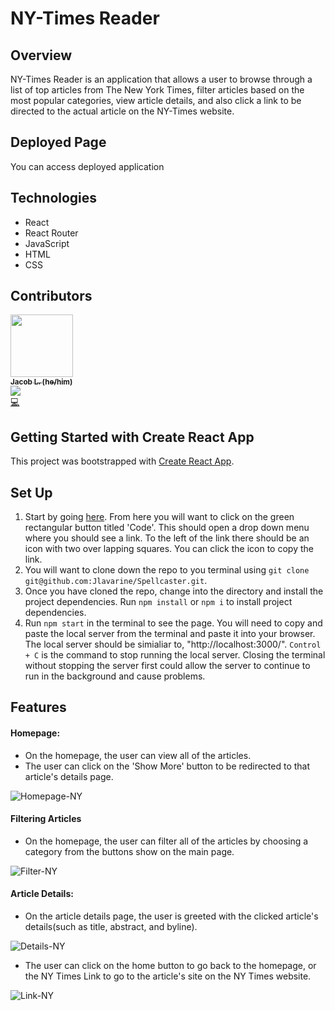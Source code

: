# NY-Times Reader

## Overview

NY-Times Reader is an application that allows a user to browse through a list of top articles from The New York Times, filter articles based on the most popular categories, view article details, and also click a link to be directed to the actual article on the NY-Times website.

## Deployed Page

You can access deployed application 

## Technologies

- React
- React Router
- JavaScript
- HTML
- CSS

## Contributors

<td align="center"><a href="https://github.com/Jlavarine"><img src="https://avatars.githubusercontent.com/u/96446170?v=4" width="100px;" alt=""/><br /><sub><b>Jacob L. (he/him)</b></sub></a><br /><a href="https://www.linkedin.com/in/jacoblavarine/" title ="Linked In"><img src="https://img.shields.io/badge/LinkedIn-0077B5?style=for-the-badge&logo=linkedin&logoColor=white" /></a><br /><a href="https://github.com/PupTrainer/fe_puptrainer/commits?author=Jlavarine" title="Code">💻</a></td>


## Getting Started with Create React App

This project was bootstrapped with [Create React App](https://github.com/facebook/create-react-app).

## Set Up

1. Start by going [here](https://github.com/Jlavarine/Spellcaster). From here you will want to click on the green rectangular button titled 'Code'. This should open a drop down menu where you should see a link. To the left of the link there should be an icon with two over lapping squares. You can click the icon to copy the link.
2. You will want to clone down the repo to you terminal using `git clone git@github.com:Jlavarine/Spellcaster.git`.
3. Once you have cloned the repo, change into the directory and install the project dependencies. Run `npm install` or `npm i` to install project dependencies.
4. Run `npm start` in the terminal to see the page. You will need to copy and paste the local server from the terminal and paste it into your browser. The local server should be simialiar to, "http://localhost:3000/". `Control + C` is the command to stop running the local server. Closing the terminal without stopping the server first could allow the server to continue to run in the background and cause problems.

## Features

#### Homepage:
- On the homepage, the user can view all of the articles.
- The user can click on the 'Show More' button to be redirected to that article's details page.

![Homepage-NY](https://user-images.githubusercontent.com/96446170/181379007-f092e15a-849c-48bf-898b-485082702684.gif)

#### Filtering Articles

- On the homepage, the user can filter all of the articles by choosing a category from the buttons show on the main page.

![Filter-NY](https://user-images.githubusercontent.com/96446170/181379036-cbb43c85-5a42-46b8-88f8-df5bbf5a7092.gif)

#### Article Details:
- On the article details page, the user is greeted with the clicked article's details(such as title, abstract, and byline).

![Details-NY](https://user-images.githubusercontent.com/96446170/181379079-f0364372-5ef5-4fce-9019-94868af10851.gif)

- The user can click on the home button to go back to the homepage, or the NY Times Link to go to the article's site on the NY Times website.

![Link-NY](https://user-images.githubusercontent.com/96446170/181379099-9ebb9b2b-65be-4add-98be-d3e2a5f34695.gif)




